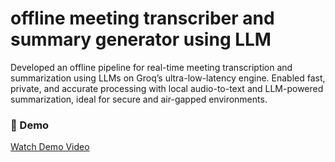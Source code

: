 # offline meeting transcriber and summary generator using LLM
Developed an offline pipeline for real-time meeting transcription and summarization using LLMs on Groq’s ultra-low-latency engine. Enabled fast, private, and accurate processing with local audio-to-text and LLM-powered summarization, ideal for secure and air-gapped environments.

### 🎥 Demo
[Watch Demo Video](Demo_video/Demo.mp4)
